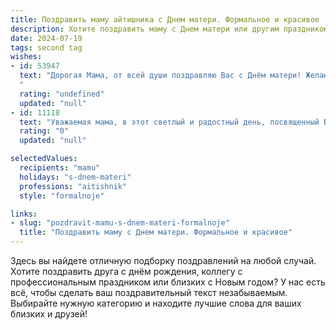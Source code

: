 ```yaml
---
title: Поздравить маму айтишника с Днем матери. Формальное и красивое
description: Хотите поздравить маму с Днем матери или другим праздником? Наш ИИ создаст незабываемое поздравление, а вы обязательно выделитесь среди других.  
date: 2024-07-19
tags: second tag
wishes:
- id: 53947
  text: "Дорогая Мама, от всей души поздравляю Вас с Днём матери! Желаю Вам крепкого здоровья, душевного равновесия, неизменной любви и заботы от родных и близких. Пусть Ваша жизнь будет наполнена радостью, счастьем и светлыми моментами. Спасибо Вам за все, что Вы делаете!
  "
  rating: "undefined"
  updated: "null"
- id: 11118
  text: "Уважаемая мама, в этот светлый и радостный день, посвященный Вам, я хочу выразить глубочайшую благодарность за все, что Вы делаете для нас. Ваша забота, поддержка и любовь являются источником моей силы и вдохновения. Вы не только мама, но и верный друг, на которого я всегда могу положиться. Ваша мудрость и профессионализм в роли айтишника вдохновляют меня на достижение новых высот в моей карьере. Пусть этот День матери принесет Вам столько же радости и тепла, сколько Вы дарите другим. С праздником, дорогая мама!"
  rating: "0"
  updated: "null"

selectedValues:
  recipients: "mamu"
  holidays: "s-dnem-materi"
  professions: "aitishnik"
  style: "formalnoje"

links:
- slug: "pozdravit-mamu-s-dnem-materi-formalnoje"
  title: "Поздравить маму с Днем матери. Формальное и красивое"
---
```


Здесь вы найдете отличную подборку поздравлений на любой случай. 
Хотите поздравить друга с днём рождения, коллегу с профессиональным праздником или близких с Новым годом? У нас есть всё, чтобы сделать ваш поздравительный текст незабываемым. Выбирайте нужную категорию и находите лучшие слова для ваших близких и друзей!
